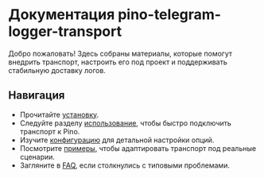 ﻿# Документация pino-telegram-logger-transport

Добро пожаловать! Здесь собраны материалы, которые помогут внедрить транспорт, настроить его под проект и поддерживать стабильную доставку логов.

## Навигация

- Прочитайте [установку](install.md).
- Следуйте разделу [использование](usage.md), чтобы быстро подключить транспорт к Pino.
- Изучите [конфигурацию](configuration.md) для детальной настройки опций.
- Посмотрите [примеры](examples.md), чтобы адаптировать транспорт под реальные сценарии.
- Загляните в [FAQ](faq.md), если столкнулись с типовыми проблемами.
